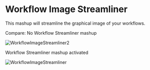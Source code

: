 Workflow Image Streamliner
==================

This mashup will streamline the graphical image of your workflows. 

Compare: No Workflow Streamliner mashup

![WorkflowImageStreamliner2](https://github.com/TargetProcess/TP3MashupLibrary/raw/master/Workflow%20Image%20Streamliner/WorkflowImageStreamliner2.png)


Workflow Streamliner mashup activated

![WorkflowImageStreamliner](https://github.com/TargetProcess/TP3MashupLibrary/raw/master/Workflow%20Image%20Streamliner/WorkflowImageStreamliner.png)
